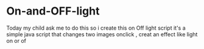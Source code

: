 # On-and-OFF-light
Today my child ask me to do this so i create this on Off light script 
it's a simple java script that changes two images onclick , creat an effect like light on or of